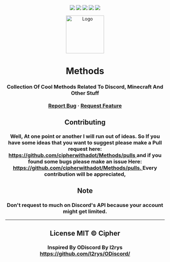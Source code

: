 <p align="center">
  <img src="https://img.shields.io/github/contributors/pndaboi/Venom.svg?style=for-the-badge"/>
  <img src="https://img.shields.io/github/forks/pndaboi/Venom.svg?style=for-the-badge"/>
  <img src="https://img.shields.io/github/stars/pndaboi/Venom.svg?style=for-the-badge"/>
  <img src="https://img.shields.io/github/issues/pndaboi/Venom.svg?style=for-the-badge"/>
  <img src="https://img.shields.io/github/license/pndaboi/Venom.svg?style=for-the-badge"/>
</p>

<div align="center">
  <a href="https://github.com/pndaboi/Methods">
    <img src="https://i.imgur.com/9l4pHEN.png" alt="Logo" width="120" height="120">
  </a>
<h1 align="center">Methods</h>
<h3 align="center">
    Collection Of Cool Methods Related To Discord, Minecraft And Other Stuff
<br>
<br>
    <a href="https://github.com/cipherwithadot/Methods/issues">Report Bug</a>
    ·
    <a href="https://github.com/cipherwithadot/Methods/issues">Request Feature</a>
  </h3>
</div>


<h2 align="center"> Contributing </h2>
<h3 align="center">
Well, At one point or another I will run out of ideas. So If you have some ideas that you want to suggest please make a Pull request here: <a href="https://github.com/cipherwithadot/Methods/pulls"> https://github.com/cipherwithadot/Methods/pulls </a> and if you found some bugs please make an issue Here: <a href="https://github.com/cipherwithadot/Methods/issues">https://github.com/cipherwithadot/Methods/pulls. </a> Every contribution will be appreciated,
</h3>
<h2 align="center">
Note
</h2>
<h3 align="center">
Don't request to much on Discord's API because your account might get limited.
</h3>
<hr>
<h2 align="center">
License
MIT © Cipher
</h2>
<h3 align="center">
Inspired By ODiscord By I2rys 
<br>
<a href="https://github.com/I2rys/ODiscord/"> https://github.com/I2rys/ODiscord/ </a>
</h3>
